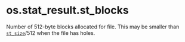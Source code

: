 # os.stat_result.st_blocks

Number of 512-byte blocks allocated for file. This may be smaller than [`st_size`](/modules/os/stat_result/st_size.md)/512 when the file has holes.